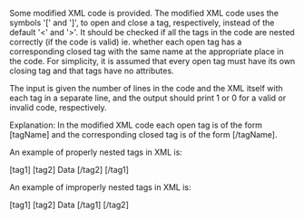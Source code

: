 Some modified XML code is provided. The modified XML code uses the symbols '[' and ']', to open and close a tag, respectively, instead of the default '<' and '>'. It should be checked if all the tags in the code are nested correctly (if the code is valid) ie. whether each open tag has a corresponding closed tag with the same name at the appropriate place in the code. For simplicity, it is assumed that every open tag must have its own closing tag and that tags have no attributes.

The input is given the number of lines in the code and the XML itself with each tag in a separate line, and the output should print 1 or 0 for a valid or invalid code, respectively.

Explanation: In the modified XML code each open tag is of the form [tagName] and the corresponding closed tag is of the form [/tagName].

An example of properly nested tags in XML is:

[tag1]
[tag2]
Data
[/tag2]
[/tag1]

An example of improperly nested tags in XML is:

[tag1]
[tag2]
Data
[/tag1]
[/tag2]


